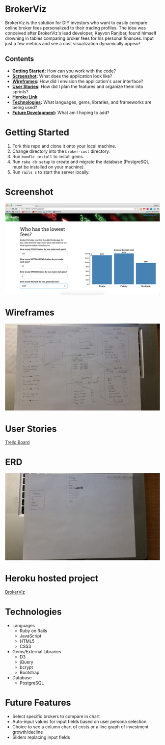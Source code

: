 # BrokerViz
BrokerViz is the solution for DIY investors who want to easily compare online broker fees personalized to their trading profiles. The idea was conceived after BrokerViz's lead developer, Kayvon Ranjbar, found himself drowning in tables comparing broker fees for his personal finances. Input just a few metrics and see a cost visualization dynamically appear!


## Contents
* **[Getting Started](#getting-started):** How can you work with the code?
* **[Screenshot](#screenshot):** What does the application look like?
* **[Wireframes](#wireframes):** How did I envision the application's user interface?
* **[User Stories](#user-stories):** How did I plan the features and organize them into sprints?
* **[Heroku Link](#heroku-hosted-project)**
* **[Technologies](#technologies):** What languages, gems, libraries, and frameworks are being used?
* **[Future Development](#future-development):** What am I hoping to add?

# Getting Started
1. Fork this repo and clone it onto your local machine.
2. Change directory into the `broker-cost` directory.
3. Run `bundle install` to install gems.
4. Run `rake db:setup` to create and migrate the database (PostgreSQL must be installed on your machine).
5. Run `rails s` to start the server locally.

# Screenshot
<img src="screenshot.png">

# Wireframes
<img src="wireframes.jpg">

# User Stories

<a href="https://trello.com/b/K9H4yZU3/brokercost" target="_blank">Trello Board</a>

# ERD

<img src="ERD.jpg">

# Heroku hosted project
<a href="https://brokerviz.herokuapp.com/" target="_blank">BrokerViz</a>

# Technologies
* Languages
  * Ruby on Rails
  * JavaScript
  * HTML5
  * CSS3
* Gems/External Libraries
  * D3
  * jQuery
  * bcrypt
  * Bootstrap
* Database
  *  PostgreSQL

# Future Features
* Select specific brokers to compare in chart
* Auto-input values for input fields based on user persona selection
* Choice to see a column chart of costs or a line graph of investment growth/decline
* Sliders replacing input fields

